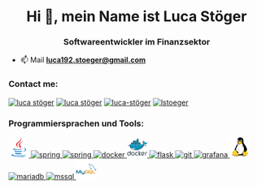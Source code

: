 <h1 align="center">Hi 👋, mein Name ist Luca Stöger</h1>
<h3 align="center">Softwareentwickler im Finanzsektor</h3>

- 📫 Mail **luca192.stoeger@gmail.com**

<h3 align="left">Contact me:</h3>
<p align="left">
<a href="https://linkedin.com/in/luca-stöger-619399247" target="blank"><img align="center" src="https://raw.githubusercontent.com/rahuldkjain/github-profile-readme-generator/master/src/images/icons/Social/linked-in-alt.svg" alt="luca stöger" height="30" width="40" /></a>
  <a href="https://www.xing.com/profile/Luca_Stoeger3/web_profiles" target="blank"><img align="center" src="https://www.vectorlogo.zone/logos/xing/xing-icon.svg" alt="luca stöger" height="30" width="40" /></a>
<a href="https://stackoverflow.com/users/luca-stöger" target="blank"><img align="center" src="https://raw.githubusercontent.com/rahuldkjain/github-profile-readme-generator/master/src/images/icons/Social/stack-overflow.svg" alt="luca-stöger" height="30" width="40" /></a>
<a href="https://www.leetcode.com/lstoeger" target="blank"><img align="center" src="https://raw.githubusercontent.com/rahuldkjain/github-profile-readme-generator/master/src/images/icons/Social/leet-code.svg" alt="lstoeger" height="30" width="40" /></a>
</p>

<h3 align="left">Programmiersprachen und Tools:</h3>
<p align="left"> 
 <a href="https://www.java.com" target="_blank" rel="noreferrer"> <img src="https://raw.githubusercontent.com/devicons/devicon/master/icons/java/java-original.svg" alt="java" width="40" height="40"/> </a>
 <a href="https://spring.io/" target="_blank" rel="noreferrer"> <img src="https://www.vectorlogo.zone/logos/springio/springio-icon.svg" alt="spring" width="40" height="40"/> </a> 
 <a href="https://www.javascript.com/" target="_blank" rel="noreferrer"> <img src="https://www.vectorlogo.zone/logos/javascript/javascript-icon.svg" alt="spring" width="40" height="40"/> </a> 
 <a href="https://www.python.org/" target="_blank" rel="noreferrer"> <img src="https://www.vectorlogo.zone/logos/python/python-icon.svg" alt="docker" width="40" height="40"/> </a>
 <a href="https://www.docker.com/" target="_blank" rel="noreferrer"> <img src="https://raw.githubusercontent.com/devicons/devicon/master/icons/docker/docker-original-wordmark.svg" alt="docker" width="40" height="40"/> </a>
 <a href="https://flask.palletsprojects.com/" target="_blank" rel="noreferrer"> <img src="https://www.vectorlogo.zone/logos/pocoo_flask/pocoo_flask-icon.svg" alt="flask" width="40" height="40"/> </a>
 <a href="https://git-scm.com/" target="_blank" rel="noreferrer"> <img src="https://www.vectorlogo.zone/logos/git-scm/git-scm-icon.svg" alt="git" width="40" height="40"/> </a>
 <a href="https://grafana.com" target="_blank" rel="noreferrer"> <img src="https://www.vectorlogo.zone/logos/grafana/grafana-icon.svg" alt="grafana" width="40" height="40"/> </a>
 <a href="https://www.linux.org/" target="_blank" rel="noreferrer"> <img src="https://raw.githubusercontent.com/devicons/devicon/master/icons/linux/linux-original.svg" alt="linux" width="40" height="40"/> </a> 
 <a href="https://mariadb.org/" target="_blank" rel="noreferrer"> <img src="https://www.vectorlogo.zone/logos/mariadb/mariadb-icon.svg" alt="mariadb" width="40" height="40"/> </a> 
 <a href="https://www.microsoft.com/en-us/sql-server" target="_blank" rel="noreferrer"> <img src="https://www.svgrepo.com/show/303229/microsoft-sql-server-logo.svg" alt="mssql" width="40" height="40"/> </a> 
 <a href="https://www.mysql.com/" target="_blank" rel="noreferrer"> <img src="https://raw.githubusercontent.com/devicons/devicon/master/icons/mysql/mysql-original-wordmark.svg" alt="mysql" width="40" height="40"/> </a> 
</p>

